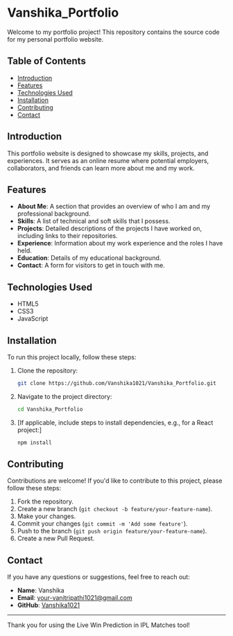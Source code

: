 # Vanshika_Portfolio

Welcome to my portfolio project! This repository contains the source code for my personal portfolio website.

## Table of Contents
- [Introduction](#introduction)
- [Features](#features)
- [Technologies Used](#technologies-used)
- [Installation](#installation)
- [Contributing](#contributing)
- [Contact](#contact)

## Introduction

This portfolio website is designed to showcase my skills, projects, and experiences. It serves as an online resume where potential employers, collaborators, and friends can learn more about me and my work.

## Features

- **About Me**: A section that provides an overview of who I am and my professional background.
- **Skills**: A list of technical and soft skills that I possess.
- **Projects**: Detailed descriptions of the projects I have worked on, including links to their repositories.
- **Experience**: Information about my work experience and the roles I have held.
- **Education**: Details of my educational background.
- **Contact**: A form for visitors to get in touch with me.

## Technologies Used

- HTML5
- CSS3
- JavaScript

## Installation

To run this project locally, follow these steps:

1. Clone the repository:
    ```sh
    git clone https://github.com/Vanshika1021/Vanshika_Portfolio.git
    ```
2. Navigate to the project directory:
    ```sh
    cd Vanshika_Portfolio
    ```
3. [If applicable, include steps to install dependencies, e.g., for a React project:]
    ```sh
    npm install
    ```


## Contributing

Contributions are welcome! If you'd like to contribute to this project, please follow these steps:

1. Fork the repository.
2. Create a new branch (`git checkout -b feature/your-feature-name`).
3. Make your changes.
4. Commit your changes (`git commit -m 'Add some feature'`).
5. Push to the branch (`git push origin feature/your-feature-name`).
6. Create a new Pull Request.


## Contact

If you have any questions or suggestions, feel free to reach out:

- **Name**: Vanshika
- **Email**: [your-vanitripathi1021@gmail.com](mailto:vanitripathi1021@gmail.com)
- **GitHub**: [Vanshika1021](https://github.com/Vanshika1021)

---

Thank you for using the Live Win Prediction in IPL Matches tool!
